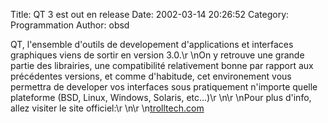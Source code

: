 Title: QT 3 est out en release
Date: 2002-03-14 20:26:52
Category: Programmation
Author: obsd

QT, l'ensemble d'outils de developement d'applications et interfaces graphiques viens de sortir en version 3.0.\r
\nOn y retrouve une grande partie des librairies, une compatibilité relativement bonne par rapport aux précédentes versions, et comme d'habitude, cet environement vous permettra de developer vos interfaces sous pratiquement n'importe quelle plateforme (BSD, Linux, Windows, Solaris, etc...)\r
\n\r
\nPour plus d'info, allez visiter le site officiel:\r
\n\r
\n[trolltech.com](http://www.trolltech.com)